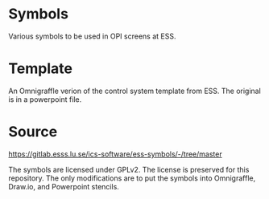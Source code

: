# Symbols
Various symbols to be used in OPI screens at ESS.

# Template
An Omnigraffle verion of the control system template from ESS.  The original is in a powerpoint file.

# Source
https://gitlab.esss.lu.se/ics-software/ess-symbols/-/tree/master

The symbols are licensed under GPLv2.  The license is preserved for this repository.  The only modifications are to put the symbols into Omnigraffle, Draw.io, and Powerpoint stencils.
